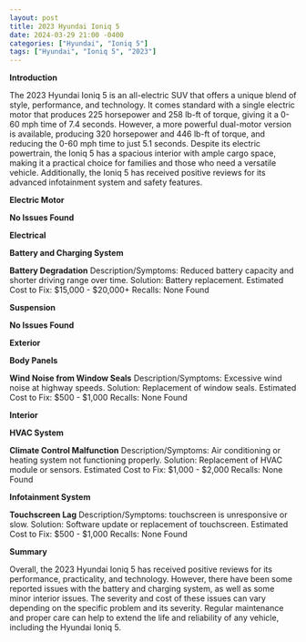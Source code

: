 ```yaml
---
layout: post
title: 2023 Hyundai Ioniq 5
date: 2024-03-29 21:00 -0400
categories: ["Hyundai", "Ioniq 5"]
tags: ["Hyundai", "Ioniq 5", "2023"]
---
```

**Introduction**

The 2023 Hyundai Ioniq 5 is an all-electric SUV that offers a unique blend of style, performance, and technology. It comes standard with a single electric motor that produces 225 horsepower and 258 lb-ft of torque, giving it a 0-60 mph time of 7.4 seconds. However, a more powerful dual-motor version is available, producing 320 horsepower and 446 lb-ft of torque, and reducing the 0-60 mph time to just 5.1 seconds. Despite its electric powertrain, the Ioniq 5 has a spacious interior with ample cargo space, making it a practical choice for families and those who need a versatile vehicle. Additionally, the Ioniq 5 has received positive reviews for its advanced infotainment system and safety features.

**Electric Motor**

**No Issues Found**

**Electrical**

**Battery and Charging System**

**Battery Degradation**
Description/Symptoms: Reduced battery capacity and shorter driving range over time.
Solution: Battery replacement.
Estimated Cost to Fix: $15,000 - $20,000+
Recalls: None Found

**Suspension**

**No Issues Found**

**Exterior**

**Body Panels**

**Wind Noise from Window Seals**
Description/Symptoms: Excessive wind noise at highway speeds.
Solution: Replacement of window seals.
Estimated Cost to Fix: $500 - $1,000
Recalls: None Found

**Interior**

**HVAC System**

**Climate Control Malfunction**
Description/Symptoms: Air conditioning or heating system not functioning properly.
Solution: Replacement of HVAC module or sensors.
Estimated Cost to Fix: $1,000 - $2,000
Recalls: None Found

**Infotainment System**

**Touchscreen Lag**
Description/Symptoms: touchscreen is unresponsive or slow.
Solution: Software update or replacement of touchscreen.
Estimated Cost to Fix: $500 - $1,000
Recalls: None Found

**Summary**

Overall, the 2023 Hyundai Ioniq 5 has received positive reviews for its performance, practicality, and technology. However, there have been some reported issues with the battery and charging system, as well as some minor interior issues. The severity and cost of these issues can vary depending on the specific problem and its severity. Regular maintenance and proper care can help to extend the life and reliability of any vehicle, including the Hyundai Ioniq 5.
